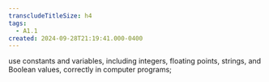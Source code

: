 ```yaml
---
transcludeTitleSize: h4
tags:
  - A1.1
created: 2024-09-28T21:19:41.000-0400
---
```

use constants and variables, including integers, floating points, strings, and Boolean values, correctly in computer programs;
